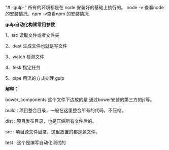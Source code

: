 "# -gulp-" 
所有的环境都是在 node 安装好的基础上执行的。 node -v 查看node的安装情况。npm -v查看npm 的安装情况.

**gulp自动化构建常用参数**

1、src 读取文件或者文件夹

2、dest 生成文件也就是写文件

3、watch 检测文件

4、tesk 指定任务

5、pipe 用流的方式处理 gulp

**解释：**

bower_components 这个文件下边放的是 通过bower安装的第三方的js等。

build  : 项目整合目录，一般在这里整合所有的代码，不压缩。

dist : 项目发布目录，也是压缩所有文件后的。

src :  项目源文件目录，这里放置的都是源文件。

test : 这个是编写自动化测试的